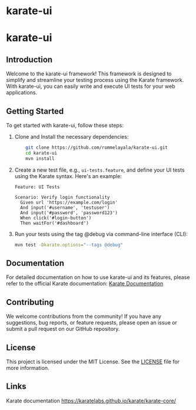 # karate-ui
# karate-ui

## Introduction
Welcome to the karate-ui framework! This framework is designed to simplify and streamline your testing process using the Karate framework. With karate-ui, you can easily write and execute UI tests for your web applications.

## Getting Started
To get started with karate-ui, follow these steps:

1. Clone and Install the necessary dependencies:
    ```bash
        git clone https://github.com/rommelayala/karate-ui.git
        cd karate-ui
        mvn install
    ```

2. Create a new test file, e.g., `ui-tests.feature`, and define your UI tests using the Karate syntax. Here's an example:

    ```gherkin
    Feature: UI Tests

    Scenario: Verify login functionality
      Given url 'https://example.com/login'
      And input('#username', 'testuser')
      And input('#password', 'password123')
      When click('#login-button')
      Then waitFor('#dashboard')
    ```

3. Run your tests using the tag @debug via command-line interface (CLI):
    ```bash
    mvn test -Dkarate.options="--tags @debug"
    ```

## Documentation
For detailed documentation on how to use karate-ui and its features, please refer to the official Karate documentation: [Karate Documentation](https://karatelabs.github.io/karate/karate-core/)

## Contributing
We welcome contributions from the community! If you have any suggestions, bug reports, or feature requests, please open an issue or submit a pull request on our GitHub repository.

## License
This project is licensed under the MIT License. See the [LICENSE](./LICENSE) file for more information.


## Links 
 Karate documentation https://karatelabs.github.io/karate/karate-core/